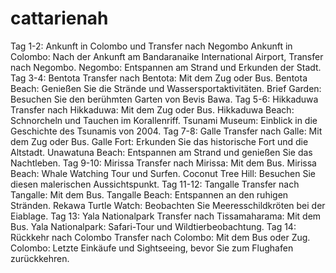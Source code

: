 # cattarienah

Tag 1-2: Ankunft in Colombo und Transfer nach Negombo
Ankunft in Colombo: Nach der Ankunft am Bandaranaike International Airport, Transfer nach Negombo.
Negombo: Entspannen am Strand und Erkunden der Stadt.
Tag 3-4: Bentota
Transfer nach Bentota: Mit dem Zug oder Bus.
Bentota Beach: Genießen Sie die Strände und Wassersportaktivitäten.
Brief Garden: Besuchen Sie den berühmten Garten von Bevis Bawa.
Tag 5-6: Hikkaduwa
Transfer nach Hikkaduwa: Mit dem Zug oder Bus.
Hikkaduwa Beach: Schnorcheln und Tauchen im Korallenriff.
Tsunami Museum: Einblick in die Geschichte des Tsunamis von 2004.
Tag 7-8: Galle
Transfer nach Galle: Mit dem Zug oder Bus.
Galle Fort: Erkunden Sie das historische Fort und die Altstadt.
Unawatuna Beach: Entspannen am Strand und genießen Sie das Nachtleben.
Tag 9-10: Mirissa
Transfer nach Mirissa: Mit dem Bus.
Mirissa Beach: Whale Watching Tour und Surfen.
Coconut Tree Hill: Besuchen Sie diesen malerischen Aussichtspunkt.
Tag 11-12: Tangalle
Transfer nach Tangalle: Mit dem Bus.
Tangalle Beach: Entspannen an den ruhigen Stränden.
Rekawa Turtle Watch: Beobachten Sie Meeresschildkröten bei der Eiablage.
Tag 13: Yala Nationalpark
Transfer nach Tissamaharama: Mit dem Bus.
Yala Nationalpark: Safari-Tour und Wildtierbeobachtung.
Tag 14: Rückkehr nach Colombo
Transfer nach Colombo: Mit dem Bus oder Zug.
Colombo: Letzte Einkäufe und Sightseeing, bevor Sie zum Flughafen zurückkehren.

